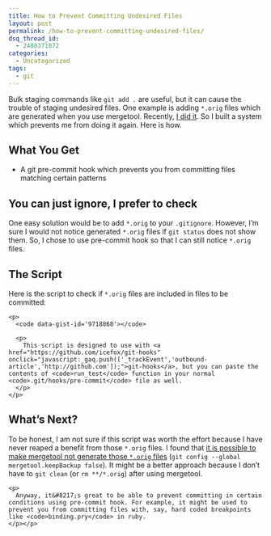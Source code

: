 ```yaml
---
title: How to Prevent Committing Undesired Files
layout: post
permalink: /how-to-prevent-committing-undesired-files/
dsq_thread_id:
  - 2488371872
categories:
  - Uncategorized
tags:
  - git
---
```

Bulk staging commands like `git add .` are useful, but it can cause the trouble of staging undesired files. One example is adding `*.orig` files which are generated when you use mergetool. Recently, <a href="https://github.com/Genki-S/dotfiles/commit/db920f589c7225a8312927fcf0fe123daf309785" onclick="javascript:_gaq.push(['_trackEvent','outbound-article','http://github.com']);">I did it</a>. So I built a system which prevents me from doing it again. Here is how.

<div id="outline-container-sec-1" class="outline-2">
  <h2 id="sec-1">
    What You Get
  </h2>

  <div class="outline-text-2" id="text-1">
    <ul class="org-ul">
      <li>
        A git pre-commit hook which prevents you from committing files matching certain patterns
      </li>
    </ul>
  </div></p>
</div>

<div id="outline-container-sec-2" class="outline-2">
  <h2 id="sec-2">
    You can just ignore, I prefer to check
  </h2>

  <div class="outline-text-2" id="text-2">
    <p>
      One easy solution would be to add <code>*.orig</code> to your <code>.gitignore</code>. However, I&#8217;m sure I would not notice generated <code>*.orig</code> files if <code>git status</code> does not show them. So, I chose to use pre-commit hook so that I can still notice <code>*.orig</code> files.
    </p></p>
  </div></p>
</div>

<div id="outline-container-sec-3" class="outline-2">
  <h2 id="sec-3">
    The Script
  </h2>

  <div class="outline-text-2" id="text-3">
    <p>
      Here is the script to check if <code>*.orig</code> files are included in files to be committed:
    </p>

    <p>
      <code data-gist-id='9718868'></code>

      <p>
        This script is designed to use with <a href="https://github.com/icefox/git-hooks" onclick="javascript:_gaq.push(['_trackEvent','outbound-article','http://github.com']);">git-hooks</a>, but you can paste the contents of <code>run_test</code> function in your normal <code>.git/hooks/pre-commit</code> file as well.
      </p>
    </p>
  </div></p>
</div>

<div id="outline-container-sec-4" class="outline-2">
  <h2 id="sec-4">
    What&#8217;s Next?
  </h2>

  <div class="outline-text-2" id="text-4">
    <p>
      To be honest, I am not sure if this script was worth the effort because I have never reaped a benefit from those <code>*.orig</code> files. I found that <a href="http://stackoverflow.com/questions/1251681/diff-tool-generates-unwanted-orig-files" onclick="javascript:_gaq.push(['_trackEvent','outbound-article','http://stackoverflow.com']);">it is possible to make mergetool not generate those <code>*.orig</code> files</a> (<code>git config --global mergetool.keepBackup false</code>). It might be a better approach because I don&#8217;t have to <code>git clean</code> (or <code>rm **/*.orig</code>) after using mergetool.
    </p>

    <p>
      Anyway, it&#8217;s great to be able to prevent committing in certain conditions using pre-commit hook. For example, it might be used to prevent you from committing files with, say, hard coded breakpoints like <code>binding.pry</code> in ruby.
    </p></p>
  </div></p>
</div>
